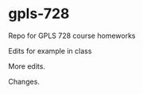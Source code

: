 # gpls-728
Repo for GPLS 728 course homeworks

Edits for example in class


More edits.



Changes.
